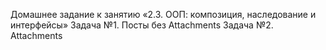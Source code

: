 Домашнее задание к занятию «2.3. ООП: композиция, наследование и интерфейсы»
Задача №1. Посты без Attachments
Задача №2. Attachments


